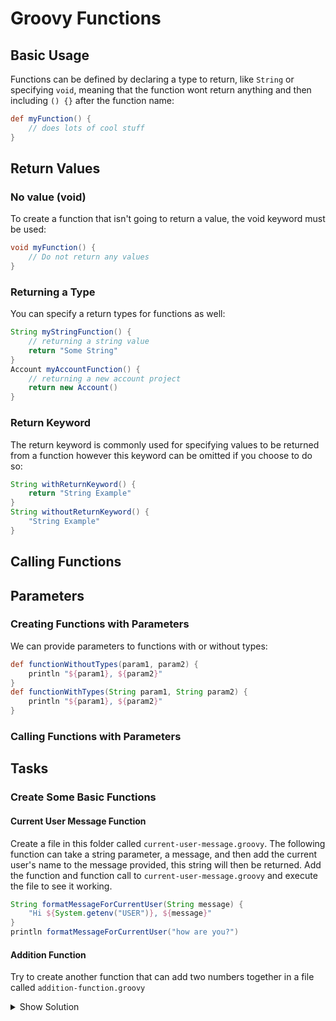 # Groovy Functions
## Basic Usage
Functions can be defined by declaring a type to return, like `String` or specifying `void`, meaning that the function wont return anything and then including `() {}` after the function name:
```groovy
def myFunction() {
    // does lots of cool stuff
}
```
## Return Values
### No value (void)
To create a function that isn't going to return a value, the void keyword must be used:
```groovy
void myFunction() {
    // Do not return any values
}
```
### Returning a Type
You can specify a return types for functions as well:
```groovy
String myStringFunction() {
    // returning a string value
    return "Some String"
}
Account myAccountFunction() {
    // returning a new account project
    return new Account()
}
```
### Return Keyword
The return keyword is commonly used for specifying values to be returned from a function however this keyword can be omitted if you choose to do so:
```groovy
String withReturnKeyword() {
    return "String Example"
}
String withoutReturnKeyword() {
    "String Example"
}
```
## Calling Functions

## Parameters
### Creating Functions with Parameters
We can provide parameters to functions with or without types:
```groovy
def functionWithoutTypes(param1, param2) {
    println "${param1}, ${param2}"
}
def functionWithTypes(String param1, String param2) {
    println "${param1}, ${param2}"
}
```
### Calling Functions with Parameters

## Tasks
### Create Some Basic Functions
#### Current User Message Function
Create a file in this folder called `current-user-message.groovy`.
The following function can take a string parameter, a message, and then add the current user's name to the message provided, this string will then be returned.
Add the function and function call to `current-user-message.groovy` and execute the file to see it working.
```groovy
String formatMessageForCurrentUser(String message) {
    "Hi ${System.getenv("USER")}, ${message}"
}
println formatMessageForCurrentUser("how are you?")
```
#### Addition Function
Try to create another function that can add two numbers together in a file called `addition-function.groovy`
<details>
<summary>Show Solution</summary>

```groovy
int sumOf(int firstNumber, int secondNumber) {
    firstNumber + secondNumber
}
println sumOf(1, 2)
```

</details>
